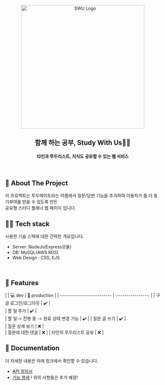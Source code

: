<div align="center">
  <img width="400" src="https://github.com/rebreather/myStudy/blob/main/%EB%A1%9C%EA%B3%A0.png?raw=true" alt="SWU Logo">
  <h2>함께 하는 공부, Study With Us👋🏻</h2>
  <h4> 타인과 투두리스트, 지식도 공유할 수 있는 웹 서비스</h4>
</div>
<br>

## 📝 About The Project

이 프로젝트는 투두메이트라는 어플에서 질문/답변 기능을 추가하여 이용자가 좀 더 동기부여를 받을 수 있도록 만든<br/>
공유형 스터디 플래너 웹 페이지 입니다.
<br>

## 👨‍💻 Tech stack
사용한 기술 스택에 대한 간략한 개요입니다.
- Server: NodeJs(Express모듈)<br/>
- DB: MySQL(AWS RDS)<br/>
- Web Design : CSS, EJS

<br/>

## 💪 Features

      
|                            | 💻 dev     | 🚀 production |
| -------------------------- | :----------------: |
| 구글 로그인/로그아웃            |         ✔️         |   
| 할 일 추가                 |         ✔️         |  
| 할 일-> 진행 중 -> 완료 상태 변경 기능 |         ✔️         | 
| 질문 글 쓰기                 |         ✔️         |   
| 질문 상세 보기                  |          ❌         |  
| 질문에 대한 댓글           |         ❌         | 
| 타인의 투두리스트 공유             |         ❌         | 


## 📄 Documentation 
더 자세한 내용은 아래 링크에서 확인할 수 있습니다.
- [API 정의서]()
- [기능 명세]()
! 위의 사항들은 추가 예정!
<br/><br/>
